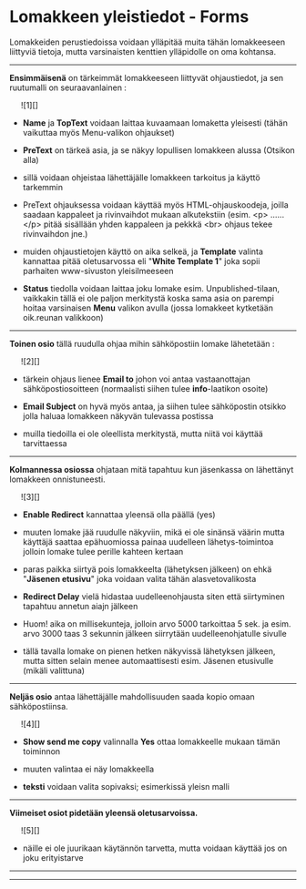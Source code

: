 # Lomakkeen yleistiedot - Forms

Lomakkeiden perustiedoissa voidaan ylläpitää muita tähän lomakkeeseen liittyviä tietoja,
mutta varsinaisten kenttien ylläpidolle on oma kohtansa.

----

__Ensimmäisenä__ on tärkeimmät lomakkeeseen liittyvät ohjaustiedot, ja sen ruutumalli on seuraavanlainen :


<figure class="fig-n border" style="margin:0 0 0 20px">
![1][]
</figure>


* __Name__ ja __TopText__ voidaan laittaa kuvaamaan lomaketta yleisesti (tähän vaikuttaa myös Menu-valikon ohjaukset)

* __PreText__ on tärkeä asia, ja se näkyy lopullisen lomakkeen alussa (Otsikon alla)
* sillä voidaan ohjeistaa lähettäjälle lomakkeen tarkoitus ja käyttö tarkemmin
* PreText ohjauksessa voidaan käyttää myös HTML-ohjauskoodeja, joilla saadaan kappaleet ja rivinvaihdot mukaan alkutekstiin (esim. \<p\> ...... \</p\> pitää sisällään yhden kappaleen ja pekkkä \<br\> ohjaus tekee rivinvaihdon jne.)

* muiden ohjaustietojen käyttö on aika selkeä, ja __Template__ valinta kannattaa pitää oletusarvossa eli "__White Template 1__" joka sopii parhaiten www-sivuston yleisilmeeseen

* __Status__ tiedolla voidaan laittaa joku lomake esim. Unpublished-tilaan, vaikkakin tällä ei ole paljon merkitystä koska sama asia on parempi hoitaa varsinaisen __Menu__ valikon avulla (jossa lomakkeet kytketään oik.reunan valikkoon)

----

__Toinen osio__ tällä ruudulla ohjaa mihin sähköpostiin lomake lähetetään :

<figure class="fig-n" style="margin:0 0 0 20px">
![2][]
</figure>


* tärkein ohjaus lienee __Email to__ johon voi antaa vastaanottajan sähköpostiosoitteen (normaalisti siihen tulee __info__-laatikon osoite)

* __Email Subject__ on hyvä myös antaa, ja siihen tulee sähköpostin otsikko jolla haluaa lomakkeen näkyvän tulevassa postissa

* muilla tiedoilla ei ole oleellista merkitystä, mutta niitä voi käyttää tarvittaessa

----

__Kolmannessa osiossa__ ohjataan mitä tapahtuu kun jäsenkassa on lähettänyt lomakkeen onnistuneesti.

<figure class="fig-n" style="margin:0 0 0 20px">
![3][]
</figure>

* __Enable Redirect__ kannattaa yleensä olla päällä (yes)
* muuten lomake jää ruudulle näkyviin, mikä ei ole sinänsä väärin mutta käyttäjä saattaa epähuomiossa painaa uudelleen lähetys-toimintoa jolloin lomake tulee perille kahteen kertaan

* paras paikka siirtyä pois lomakkeelta (lähetyksen jälkeen) on ehkä "__Jäsenen etusivu__" joka voidaan valita tähän alasvetovalikosta

* __Redirect Delay__ vielä hidastaa uudelleenohjausta siten että siirtyminen tapahtuu annetun aiajn jälkeen
* Huom! aika on millisekunteja, jolloin arvo 5000 tarkoittaa 5 sek. ja esim. arvo 3000 taas 3 sekunnin jälkeen siirrytään uudelleenohjatulle sivulle
* tällä tavalla lomake on pienen hetken näkyvissä lähetyksen jälkeen, mutta sitten selain menee automaattisesti esim. Jäsenen etusivulle (mikäli valittuna)

----

__Neljäs osio__ antaa lähettäjälle mahdollisuuden saada kopio omaan sähköpostiinsa.

<figure class="fig-n" style="margin:0 0 0 20px">
![4][]
</figure>

* __Show send me copy__ valinnalla __Yes__ ottaa lomakkeelle mukaan tämän toiminnon
* muuten valintaa ei näy lomakkeella 

* __teksti__ voidaan valita sopivaksi; esimerkissä yleisn malli

----

__Viimeiset osiot pidetään yleensä oletusarvoissa.__

<figure class="fig-n" style="margin:0 0 0 20px">
![5][]
</figure>

* näille ei ole juurikaan käytännön tarvetta, mutta voidaan käyttää jos on joku erityistarve
 

----



----

[1]: kuvat/kuva203.png
[2]: kuvat/kuva204.png
[3]: kuvat/kuva205.png
[4]: kuvat/kuva206.png
[5]: kuvat/kuva207.png
